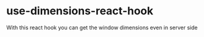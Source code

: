 # use-dimensions-react-hook
With this react hook you can get the window dimensions even in server side
